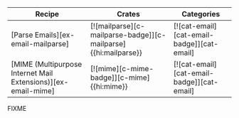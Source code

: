 | Recipe | Crates | Categories |
|--------|--------|------------|
| [Parse Emails][ex-email-mailparse] | [![mailparse][c-mailparse-badge]][c-mailparse]{{hi:mailparse}} | [![cat-email][cat-email-badge]][cat-email] |
| [MIME (Multipurpose Internet Mail Extensions)][ex-email-mime] | [![mime][c-mime-badge]][c-mime]{{hi:mime}} | [![cat-email][cat-email-badge]][cat-email] |

<div class="hidden">
FIXME
</div>
